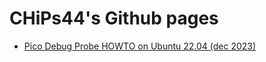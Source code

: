 # CHiPs44's Github pages

- [Pico Debug Probe HOWTO on Ubuntu 22.04 (dec 2023)](20231230-PicoDebugProbeHowto.md)
